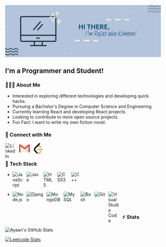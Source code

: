 <img src="./.github/banner.png" />

## I'm a Programmer and Student!

### 👨🏻‍💻 About Me
- Interested in exploring different technologies and developing quick hacks.
- Pursuing a Bachelor's Degree in Computer Science and Engineering.
- Currently learning React and developing React projects.
- Looking to contribute to more open source projects.
- Fun Fact: I want to write my own fiction novel.

### 🤝 Connect with Me

<a href="https://www.linkedin.com/in/ayaan-ahmed-ansari-84b7b41b9/"><img align="left" alt="LinkedIn" width="35px" src="https://cdn.jsdelivr.net/gh/devicons/devicon/icons/linkedin/linkedin-original.svg" style="padding-right:10px;padding-right:10px;" ></a>

<a href="mailto:ayaan99aa@gmail.com"><img align="left" alt="Email" width="35px" src="./.github/gmail.png" style="padding-right:10px;" ></a>


<a href="https://leetcode.com/Ayaaaaan/"><img align="left" alt="Leetcode" width="35px" src="./.github/leetcode.svg"></a>

<br/>
<br/>

### 🔧 Tech Stack

<ul>
<li>
<!-- languages -->


<a href="https://www.javascript.com/"><img align="left" alt="JavaScript" width="35px" src="https://cdn.jsdelivr.net/gh/devicons/devicon/icons/javascript/javascript-original.svg" style="padding-right:10px;" ></a>

<a href="https://www.java.com/"><img align="left" alt="Java" width="45px" src="https://cdn.jsdelivr.net/gh/devicons/devicon/icons/java/java-original-wordmark.svg" style="padding-right:10px;" ></a>

<a href="https://developer.mozilla.org/en-US/docs/Glossary/HTML5"><img align="left" alt="HTML5" width="35px" src="https://cdn.jsdelivr.net/gh/devicons/devicon/icons/html5/html5-original.svg" style="padding-right:10px;" /></a>

<a href="https://developer.mozilla.org/en-US/docs/Web/CSS"><img align="left" alt="CSS3" width="35px" src="https://cdn.jsdelivr.net/gh/devicons/devicon/icons/css3/css3-original.svg" style="padding-right:10px;" /></a>

<a href="https://en.wikipedia.org/wiki/C%2B%2B"><img align="left" alt="C++" width="35px" src="https://cdn.jsdelivr.net/gh/devicons/devicon/icons/cplusplus/cplusplus-original.svg" style="padding-right:10px;" ></a>

</li>
<br/>
<li>
<!-- others -->

<a href="https://nodejs.org/"><img align="left" alt="Node.js" width="35px" src="https://cdn.jsdelivr.net/gh/devicons/devicon/icons/nodejs/nodejs-original.svg" style="padding-right:10px;" /></a>

<a href="https://www.djangoproject.com/"><img align="left" alt="Django" width="55px" src="https://cdn.jsdelivr.net/gh/devicons/devicon/icons/django/django-plain-wordmark.svg" style="padding-right:10px;" ></a>

<a href="https://www.mongodb.com/"><img align="left" alt="MongoDB" width="45px" src="https://cdn.jsdelivr.net/gh/devicons/devicon/icons/mongodb/mongodb-original-wordmark.svg" style="padding-right:10px;" /></a>

<a href="https://www.mysql.com/"><img align="left" alt="MySQL" width="45px" src="https://cdn.jsdelivr.net/gh/devicons/devicon/icons/mysql/mysql-original-wordmark.svg" style="padding-right:10px;" /></a>

<a href="https://en.wikipedia.org/wiki/Bash_(Unix_shell)"><img align="left" alt="Bash" width="35px" src="https://cdn.jsdelivr.net/gh/devicons/devicon/icons/bash/bash-plain.svg" style="padding-right:10px;" ></a>

<a href="https://git-scm.com/"><img align="left" alt="Git" width="35px" src="https://cdn.jsdelivr.net/gh/devicons/devicon/icons/git/git-original.svg" style="padding-right:10px;" /></a>

<a href="https://code.visualstudio.com/"><img align="left" alt="Visual Studio Code" width="35px" src="https://cdn.jsdelivr.net/gh/devicons/devicon/icons/vscode/vscode-original.svg" style="padding-right:10px;" /></a>

</li>
</ul>
<br />

### :zap: Stats

<img alt="Ayaan's GitHub Stats" src="https://github-readme-stats.vercel.app/api?username=Ayaaaaaaaan&show_icons=true&hide=prs,contribs" />

<a href="https://leetcode.com/Ayaaaaan/"><img alt="Leetcode Stats" src="https://leetcard.jacoblin.cool/Ayaaaaan?cache=0&hide=ranking&ext=contest" /></a>


</details>
<br />
